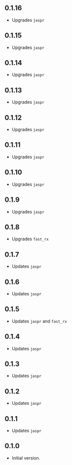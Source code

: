 ## 0.1.16

- Upgrades `jaspr`

## 0.1.15

- Upgrades `jaspr`

## 0.1.14

- Upgrades `jaspr`

## 0.1.13

- Upgrades `jaspr`

## 0.1.12

- Upgrades `jaspr`

## 0.1.11

- Upgrades `jaspr`

## 0.1.10

- Upgrades `jaspr`

## 0.1.9

- Upgrades `jaspr`

## 0.1.8

- Upgrades `fast_rx`

## 0.1.7

- Updates `jaspr`

## 0.1.6

- Updates `jaspr`

## 0.1.5

- Updates `jaspr` and `fast_rx`

## 0.1.4

- Updates `jaspr`

## 0.1.3

- Updates `jaspr`

## 0.1.2

- Updates `jaspr`

## 0.1.1

- Updates `jaspr`

## 0.1.0

- Initial version.
